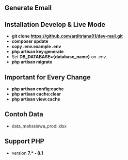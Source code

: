 ## Generate Email

## Installation Develop & Live Mode
- <b>git clone https://github.com/arditriana01/dev-mail.git</b> <br>
- <b>composer update</b> <br>
- <b>copy .env.example .env</b> <br>
- <b>php artisan key:generate</b> <br>
- Set <b>DB_DATABASE={database_name}</b> on .env
- <b>php artisan migrate</b> <br>

## Important for Every Change
- <b>php artisan config:cache</b>
- <b>php artisan cache:clear </b>
- <b>php artisan view:cache</b>

## Contoh Data
- data_mahasiswa_prodi.xlsx

## Support PHP
- version <b>7.* - 8.1</b>
